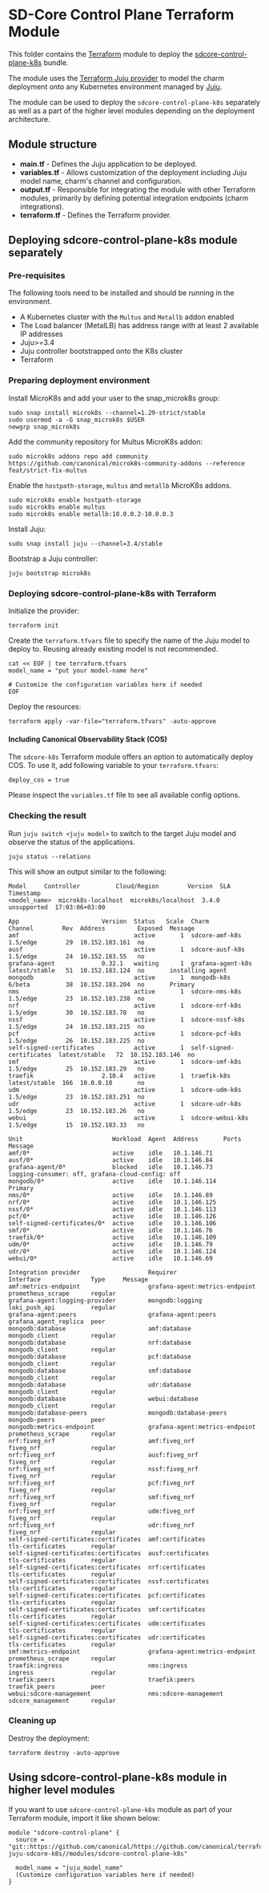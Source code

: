 # SD-Core Control Plane Terraform Module

This folder contains the [Terraform][Terraform] module to deploy the [sdcore-control-plane-k8s][sdcore-control-plane-k8s] bundle.

The module uses the [Terraform Juju provider][Terraform Juju provider] to model the charm deployment onto any Kubernetes environment managed by [Juju][Juju].

The module can be used to deploy the `sdcore-control-plane-k8s` separately as well as a part of the higher level modules depending on the deployment architecture.

## Module structure

- **main.tf** - Defines the Juju application to be deployed.
- **variables.tf** - Allows customization of the deployment including Juju model name, charm's channel and configuration.
- **output.tf** - Responsible for integrating the module with other Terraform modules, primarily by defining potential integration endpoints (charm integrations).
- **terraform.tf** - Defines the Terraform provider.

## Deploying sdcore-control-plane-k8s module separately

### Pre-requisites

The following tools need to be installed and should be running in the environment.

- A Kubernetes cluster with the `Multus` and `Metallb` addon enabled
- The Load balancer (MetalLB) has address range with at least 2 available IP addresses
- Juju>=3.4
- Juju controller bootstrapped onto the K8s cluster
- Terraform

### Preparing deployment environment

Install MicroK8s and add your user to the snap_microk8s group:

```shell
sudo snap install microk8s --channel=1.29-strict/stable
sudo usermod -a -G snap_microk8s $USER
newgrp snap_microk8s
```

Add the community repository for Multus MicroK8s addon:

```shell
sudo microk8s addons repo add community https://github.com/canonical/microk8s-community-addons --reference feat/strict-fix-multus
```

Enable the `hostpath-storage`, `multus` and `metallb` MicroK8s addons.

```shell
sudo microk8s enable hostpath-storage
sudo microk8s enable multus
sudo microk8s enable metallb:10.0.0.2-10.0.0.3
```

Install Juju:

```shell
sudo snap install juju --channel=3.4/stable
```

Bootstrap a Juju controller:

```shell
juju bootstrap microk8s
```

### Deploying sdcore-control-plane-k8s with Terraform

Initialize the provider:

```console
terraform init
```

Create the `terraform.tfvars` file to specify the name of the Juju model to deploy to. Reusing already existing model is not recommended.

```console
cat << EOF | tee terraform.tfvars
model_name = "put your model-name here"

# Customize the configuration variables here if needed
EOF
```

Deploy the resources:

```console
terraform apply -var-file="terraform.tfvars" -auto-approve 
```

#### Including Canonical Observability Stack (COS)

The `sdcore-k8s` Terraform module offers an option to automatically deploy COS. To use it,
add following variable to your `terraform.tfvars`:

```text
deploy_cos = true
```

Please inspect the `variables.tf` file to see all available config options.

### Checking the result

Run `juju switch <juju model>` to switch to the target Juju model and observe the status of the applications.

```console
juju status --relations
```

This will show an output similar to the following:

```console
Model     Controller          Cloud/Region        Version  SLA          Timestamp
<model_name>  microk8s-localhost  microk8s/localhost  3.4.0    unsupported  17:03:06+03:00

App                       Version  Status   Scale  Charm                     Channel        Rev  Address         Exposed  Message
amf                                active       1  sdcore-amf-k8s            1.5/edge        29  10.152.183.161  no       
ausf                               active       1  sdcore-ausf-k8s           1.5/edge        24  10.152.183.55   no       
grafana-agent             0.32.1   waiting      1  grafana-agent-k8s         latest/stable   51  10.152.183.124  no       installing agent
mongodb                            active       1  mongodb-k8s               6/beta          38  10.152.183.204  no       Primary
nms                                active       1  sdcore-nms-k8s            1.5/edge        23  10.152.183.238  no       
nrf                                active       1  sdcore-nrf-k8s            1.5/edge        30  10.152.183.78   no       
nssf                               active       1  sdcore-nssf-k8s           1.5/edge        24  10.152.183.215  no       
pcf                                active       1  sdcore-pcf-k8s            1.5/edge        26  10.152.183.225  no       
self-signed-certificates           active       1  self-signed-certificates  latest/stable   72  10.152.183.146  no       
smf                                active       1  sdcore-smf-k8s            1.5/edge        25  10.152.183.29   no       
traefik                   2.10.4   active       1  traefik-k8s               latest/stable  166  10.0.0.10       no       
udm                                active       1  sdcore-udm-k8s            1.5/edge        23  10.152.183.251  no       
udr                                active       1  sdcore-udr-k8s            1.5/edge        23  10.152.183.26   no       
webui                              active       1  sdcore-webui-k8s          1.5/edge        15  10.152.183.33   no       

Unit                         Workload  Agent  Address       Ports  Message
amf/0*                       active    idle   10.1.146.71          
ausf/0*                      active    idle   10.1.146.84          
grafana-agent/0*             blocked   idle   10.1.146.73          logging-consumer: off, grafana-cloud-config: off
mongodb/0*                   active    idle   10.1.146.114         Primary
nms/0*                       active    idle   10.1.146.89          
nrf/0*                       active    idle   10.1.146.125         
nssf/0*                      active    idle   10.1.146.113         
pcf/0*                       active    idle   10.1.146.126         
self-signed-certificates/0*  active    idle   10.1.146.106         
smf/0*                       active    idle   10.1.146.76          
traefik/0*                   active    idle   10.1.146.109         
udm/0*                       active    idle   10.1.146.79          
udr/0*                       active    idle   10.1.146.124         
webui/0*                     active    idle   10.1.146.69          

Integration provider                   Requirer                        Interface              Type     Message
amf:metrics-endpoint                   grafana-agent:metrics-endpoint  prometheus_scrape      regular  
grafana-agent:logging-provider         mongodb:logging                 loki_push_api          regular  
grafana-agent:peers                    grafana-agent:peers             grafana_agent_replica  peer     
mongodb:database                       amf:database                    mongodb_client         regular  
mongodb:database                       nrf:database                    mongodb_client         regular  
mongodb:database                       pcf:database                    mongodb_client         regular  
mongodb:database                       smf:database                    mongodb_client         regular  
mongodb:database                       udr:database                    mongodb_client         regular  
mongodb:database                       webui:database                  mongodb_client         regular  
mongodb:database-peers                 mongodb:database-peers          mongodb-peers          peer     
mongodb:metrics-endpoint               grafana-agent:metrics-endpoint  prometheus_scrape      regular  
nrf:fiveg_nrf                          amf:fiveg_nrf                   fiveg_nrf              regular  
nrf:fiveg_nrf                          ausf:fiveg_nrf                  fiveg_nrf              regular  
nrf:fiveg_nrf                          nssf:fiveg_nrf                  fiveg_nrf              regular  
nrf:fiveg_nrf                          pcf:fiveg_nrf                   fiveg_nrf              regular  
nrf:fiveg_nrf                          smf:fiveg_nrf                   fiveg_nrf              regular  
nrf:fiveg_nrf                          udm:fiveg_nrf                   fiveg_nrf              regular  
nrf:fiveg_nrf                          udr:fiveg_nrf                   fiveg_nrf              regular  
self-signed-certificates:certificates  amf:certificates                tls-certificates       regular  
self-signed-certificates:certificates  ausf:certificates               tls-certificates       regular  
self-signed-certificates:certificates  nrf:certificates                tls-certificates       regular  
self-signed-certificates:certificates  nssf:certificates               tls-certificates       regular  
self-signed-certificates:certificates  pcf:certificates                tls-certificates       regular  
self-signed-certificates:certificates  smf:certificates                tls-certificates       regular  
self-signed-certificates:certificates  udm:certificates                tls-certificates       regular  
self-signed-certificates:certificates  udr:certificates                tls-certificates       regular  
smf:metrics-endpoint                   grafana-agent:metrics-endpoint  prometheus_scrape      regular  
traefik:ingress                        nms:ingress                     ingress                regular  
traefik:peers                          traefik:peers                   traefik_peers          peer     
webui:sdcore-management                nms:sdcore-management           sdcore_management      regular  
```

### Cleaning up

Destroy the deployment:

```console
terraform destroy -auto-approve
```

## Using sdcore-control-plane-k8s module in higher level modules

If you want to use `sdcore-control-plane-k8s` module as part of your Terraform module, import it like shown below:

```text
module "sdcore-control-plane" {
  source = "git::https://github.com/canonical/https://github.com/canonical/terraform-juju-sdcore-k8s//modules/sdcore-control-plane-k8s"
  
  model_name = "juju_model_name"
  (Customize configuration variables here if needed)
}
```

[Terraform]: https://www.terraform.io/
[Terraform Juju provider]: https://registry.terraform.io/providers/juju/juju/latest
[Juju]: https://juju.is
[sdcore-control-plane-k8s]: https://charmhub.io/sdcore-control-plane-k8s
